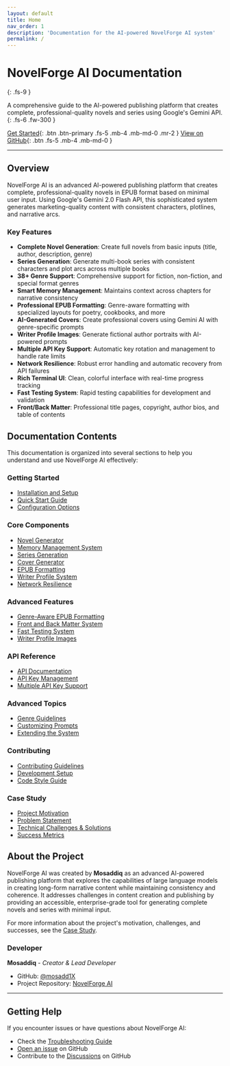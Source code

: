 ```yaml
---
layout: default
title: Home
nav_order: 1
description: 'Documentation for the AI-powered NovelForge AI system'
permalink: /
---
```


# NovelForge AI Documentation

{: .fs-9 }

A comprehensive guide to the AI-powered publishing platform that creates complete, professional-quality novels and series using Google's Gemini API.
{: .fs-6 .fw-300 }

[Get Started](./getting-started.html){: .btn .btn-primary .fs-5 .mb-4 .mb-md-0 .mr-2 }
[View on GitHub](https://github.com/mosadd1X/novelforge-ai){: .btn .fs-5 .mb-4 .mb-md-0 }

---

## Overview

NovelForge AI is an advanced AI-powered publishing platform that creates complete, professional-quality novels in EPUB format based on minimal user input. Using Google's Gemini 2.0 Flash API, this sophisticated system generates marketing-quality content with consistent characters, plotlines, and narrative arcs.

### Key Features

- **Complete Novel Generation**: Create full novels from basic inputs (title, author, description, genre)
- **Series Generation**: Generate multi-book series with consistent characters and plot arcs across multiple books
- **38+ Genre Support**: Comprehensive support for fiction, non-fiction, and special format genres
- **Smart Memory Management**: Maintains context across chapters for narrative consistency
- **Professional EPUB Formatting**: Genre-aware formatting with specialized layouts for poetry, cookbooks, and more
- **AI-Generated Covers**: Create professional covers using Gemini AI with genre-specific prompts
- **Writer Profile Images**: Generate fictional author portraits with AI-powered prompts
- **Multiple API Key Support**: Automatic key rotation and management to handle rate limits
- **Network Resilience**: Robust error handling and automatic recovery from API failures
- **Rich Terminal UI**: Clean, colorful interface with real-time progress tracking
- **Fast Testing System**: Rapid testing capabilities for development and validation
- **Front/Back Matter**: Professional title pages, copyright, author bios, and table of contents

## Documentation Contents

This documentation is organized into several sections to help you understand and use NovelForge AI effectively:

### Getting Started

- [Installation and Setup](./getting-started.html)
- [Quick Start Guide](./quick-start.html)
- [Configuration Options](./configuration.html)

### Core Components

- [Novel Generator](./components/novel-generator.html)
- [Memory Management System](./components/memory-management.html)
- [Series Generation](./components/series-generation.html)
- [Cover Generator](./components/cover-generator.html)
- [EPUB Formatting](./components/epub-formatting.html)
- [Writer Profile System](./components/writer-profiles.html)
- [Network Resilience](./components/network-resilience.html)

### Advanced Features

- [Genre-Aware EPUB Formatting](./advanced/genre-epub-formatting.html)
- [Front and Back Matter System](./advanced/front-back-matter.html)
- [Fast Testing System](./advanced/fast-testing.html)
- [Writer Profile Images](./advanced/writer-profile-images.html)

### API Reference

- [API Documentation](./api.html)
- [API Key Management](./api-key-management.html)
- [Multiple API Key Support](./multiple-api-keys.html)

### Advanced Topics

- [Genre Guidelines](./advanced/genre-guidelines.html)
- [Customizing Prompts](./advanced/customizing-prompts.html)
- [Extending the System](./advanced/extending-the-system.html)

### Contributing

- [Contributing Guidelines](./contributing.html)
- [Development Setup](./development-setup.html)
- [Code Style Guide](./code-style.html)

### Case Study

- [Project Motivation](./case-study.html#motivation)
- [Problem Statement](./case-study.html#problem-statement)
- [Technical Challenges & Solutions](./case-study.html#technical-challenges--solutions)
- [Success Metrics](./case-study.html#metrics--success-stories)

## About the Project

NovelForge AI was created by **Mosaddiq** as an advanced AI-powered publishing platform that explores the capabilities of large language models in creating long-form narrative content while maintaining consistency and coherence. It addresses challenges in content creation and publishing by providing an accessible, enterprise-grade tool for generating complete novels and series with minimal input.

For more information about the project's motivation, challenges, and successes, see the [Case Study](./case-study.html).

### Developer

**Mosaddiq** - _Creator & Lead Developer_

- GitHub: [@mosadd1X](https://github.com/mosadd1X)
- Project Repository: [NovelForge AI](https://github.com/mosadd1X/novelforge-ai)

---

## Getting Help

If you encounter issues or have questions about NovelForge AI:

- Check the [Troubleshooting Guide](./troubleshooting.html)
- [Open an issue](https://github.com/mosadd1X/novelforge-ai/issues) on GitHub
- Contribute to the [Discussions](https://github.com/mosadd1X/novelforge-ai/discussions) on GitHub
